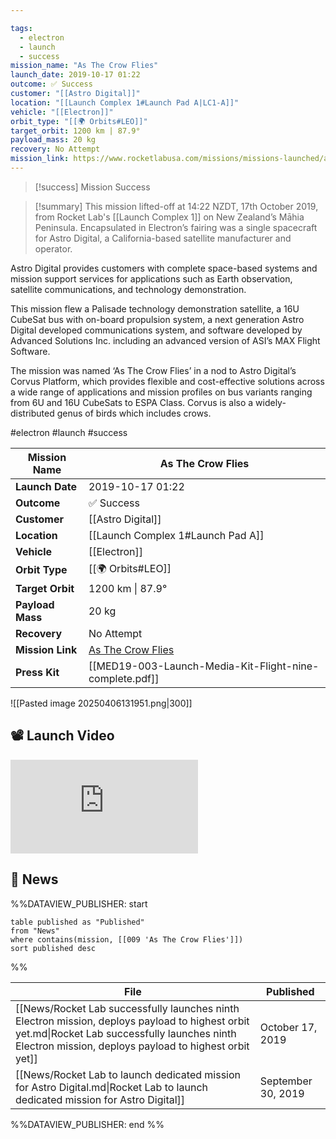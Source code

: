 ```yaml
---

tags:
  - electron
  - launch
  - success
mission_name: "As The Crow Flies"
launch_date: 2019-10-17 01:22
outcome: ✅ Success
customer: "[[Astro Digital]]"
location: "[[Launch Complex 1#Launch Pad A|LC1-A]]"
vehicle: "[[Electron]]"
orbit_type: "[[🌍 Orbits#LEO]]"
target_orbit: 1200 km | 87.9°
payload_mass: 20 kg
recovery: No Attempt
mission_link: https://www.rocketlabusa.com/missions/missions-launched/as-the-crow-flies/
---
```


>[!success] Mission Success

>[!summary] 
This mission lifted-off at 14:22 NZDT, 17th October 2019, from Rocket Lab's [[Launch Complex 1]] on New Zealand’s Māhia Peninsula. Encapsulated in Electron’s fairing was a single spacecraft for Astro Digital, a California-based satellite manufacturer and operator.
>
Astro Digital provides customers with complete space-based systems and mission support services for applications such as Earth observation, satellite communications, and technology demonstration.
>
This mission flew a Palisade technology demonstration satellite, a 16U CubeSat bus with on-board propulsion system, a next generation Astro Digital developed communications system, and software developed by Advanced Solutions Inc. including an advanced version of ASI’s MAX Flight Software.
>
The mission was named ‘As The Crow Flies’ in a nod to Astro Digital’s Corvus Platform, which provides flexible and cost-effective solutions across a wide range of applications and mission profiles on bus variants ranging from 6U and 16U CubeSats to ESPA Class. Corvus is also a widely-distributed genus of birds which includes crows.


#electron #launch #success

| **Mission Name** | As The Crow Flies                                                                               |
| ---------------- | ----------------------------------------------------------------------------------------------- |
| **Launch Date**  | 2019-10-17 01:22                                                                                |
| **Outcome**      | ✅ Success                                                                                       |
| **Customer**     | [[Astro Digital]]                                                                               |
| **Location**     | [[Launch Complex 1#Launch Pad A]]                                                               |
| **Vehicle**      | [[Electron]]                                                                                    |
| **Orbit Type**   | [[🌍 Orbits#LEO]]                                                                               |
| **Target Orbit** | 1200 km &#124; 87.9°                                                                            |
| **Payload Mass** | 20 kg                                                                                           |
| **Recovery**     | No Attempt                                                                                      |
| **Mission Link** | [As The Crow Flies](https://www.rocketlabusa.com/missions/missions-launched/as-the-crow-flies/) |
| **Press Kit**    | [[MED19-003-Launch-Media-Kit-Flight-nine-complete.pdf]]                                         |

![[Pasted image 20250406131951.png|300]]

## 📽️ Launch Video

<div class="responsive-video">
<iframe src="https://www.youtube.com/embed/gI_Ng4SGyUY" title="Rocket Lab&#39;s Electron - As The Crow Flies Mission" frameborder="0" allow="accelerometer; autoplay; clipboard-write; encrypted-media; gyroscope; picture-in-picture; web-share" referrerpolicy="strict-origin-when-cross-origin" allowfullscreen></iframe>     
</div>

## 📰 News
%%DATAVIEW_PUBLISHER: start
```
table published as "Published"
from "News"
where contains(mission, [[009 'As The Crow Flies']])
sort published desc
```
%%

| File                                                                                                                                                                                                     | Published          |
| -------------------------------------------------------------------------------------------------------------------------------------------------------------------------------------------------------- | ------------------ |
| [[News/Rocket Lab successfully launches ninth Electron mission, deploys payload to highest orbit yet.md\|Rocket Lab successfully launches ninth Electron mission, deploys payload to highest orbit yet]] | October 17, 2019   |
| [[News/Rocket Lab to launch dedicated mission for Astro Digital.md\|Rocket Lab to launch dedicated mission for Astro Digital]]                                                                           | September 30, 2019 |

%%DATAVIEW_PUBLISHER: end %%